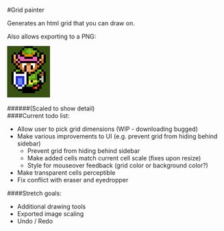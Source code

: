 #Grid painter


Generates an html grid that you can draw on.

Also allows exporting to a PNG:

![LTTP](lttp.png "Created and exported by grid painter")

######(Scaled to show detail)
<br />
####Current todo list:

* Allow user to pick grid dimensions (WIP - downloading bugged)
* Make various improvements to UI (e.g. prevent grid from hiding behind sidebar)
    * Prevent grid from hiding behind sidebar
    * Make added cells match current cell scale (fixes upon resize)
    * Style for mouseover feedback (grid color or background color?)
* Make transparent cells perceptible
* Fix conflict with eraser and eyedropper

####Stretch goals:

* Additional drawing tools
* Exported image scaling
* Undo / Redo